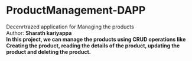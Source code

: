 # ProductManagement-DAPP
Decenrtrazed application for Managing the products
<br>
Author: <b>Sharath kariyappa
<br>
In this project, we can manage the products using CRUD operations like Creating the product, reading the details of the product, updating the product and deleting the product.
<br>
